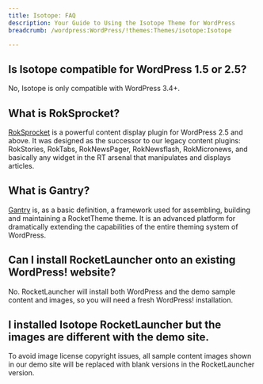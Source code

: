 ```yaml
---
title: Isotope: FAQ
description: Your Guide to Using the Isotope Theme for WordPress
breadcrumb: /wordpress:WordPress/!themes:Themes/isotope:Isotope

---
```


Is Isotope compatible for WordPress 1.5 or 2.5?
-----

No, Isotope is only compatible with WordPress 3.4+.

What is RokSprocket?
-----

[RokSprocket][roksprocket] is a powerful content display plugin for WordPress 2.5 and above. It was designed as the successor to our legacy content plugins: RokStories, RokTabs, RokNewsPager, RokNewsflash, RokMicronews, and basically any widget in the RT arsenal that manipulates and displays articles.

What is Gantry?
-----

[Gantry][gantry] is, as a basic definition, a framework used for assembling, building and maintaining a RocketTheme theme. It is an advanced platform for dramatically extending the capabilities of the entire theming system of WordPress.

Can I install RocketLauncher onto an existing WordPress! website?
-----

No. RocketLauncher will install both WordPress and the demo sample content and images, so you will need a fresh WordPress! installation.

I installed Isotope RocketLauncher but the images are different with the demo site.
-----

To avoid image license copyright issues, all sample content images shown in our demo site will be replaced with blank versions in the RocketLauncher version.

[gantry]: http://gantry.org/
[forum]: http://www.rockettheme.com/forum/wordpress-theme-isotope
[roksprocket]: http://www.rockettheme.com/wordpress/plugins/roksprocket